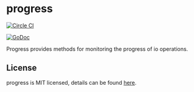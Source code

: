 # progress
[![Circle CI](https://circleci.com/gh/Bowery/progress/tree/master.png?style=badge)](https://circleci.com/gh/Bowery/progress/tree/master)

[![GoDoc](https://godoc.org/github.com/Bowery/progress?status.png)](https://godoc.org/github.com/Bowery/progress)

Progress provides methods for monitoring the progress of io operations.

## License

progress is MIT licensed, details can be found [here](https://raw.githubusercontent.com/Bowery/progress/master/LICENSE).
